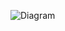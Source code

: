 ![Diagram](https://uml.planttext.com/plantuml/png/lLOzZzem6DxpAzxjOEZz08RgQ4YhI40G8Ds8ZEFYgCQE4eEAgautTEvOTJc63gs4TFD5dLBnF_9FgiG1J9oqqlNe1B6VlC_pVkScbYYIgoMph2jm-6e9c0fub_xW5ERfbWDDx_a2rkazX7J_iD_o1KYQ9TynI8eu1IdIBRT8_kO4CHBR575EM67gWmK0u0txxj0f_hh3sMJgZTN3m7lbzfrPTpIoFbhAmWXjbeJB0P5K-9e9s-kftx7JSwSpkpjMpyxijjllEzFSm1My2P00FyYIJnpUPyaEMFeJVdtU7xom0Yv9z1PX0guN-IGQHGAJE1PHIGCGgfEMoAyxKA3Q7LYBm5SSThh5mBBaQrXB0JXBlXK1khCmGt4C7cS19nMwO1aoadiQFrM9CkxoYHJHfQmFn3nWf1k6psw_8LTwHMcvAglYcRAbaPZPihsUmQQx-rGffVM8-86qKUHVaCIvHOmHUH66yxp9TCSfX3JTmJfxt770TBN9ahkpv4re48O1NzY8uHL3KYF3vH6fqlbYDMV4I64ZNrFNrN3hKVWtQMST-1-OZjruKQuhU8sm5D46PFQu5J3FaY_rmxGCjDR_0LySNZuoHWJ9odngORKYEiR2Q7Ug0-NlalIPeIIT5tUZg6eFj9R5rkcOIoYNLKKt2cjk2gNkc1uHotfXPWB_734JhyJrYwOfugadgsHxOQxhagMyDdTng9-KA5Kv88L4hBiKAovBNnP4bhPRRLFt2NH6aqCDtXDsUc9fLQfMStP2edM0YUvpULGTSyLTqwop6ahx-lgbKQMD9LU0ZTgfgu42MPDA9UFWG8wgrsNYcaIPo1ezbdL3k9z_5_u6)
